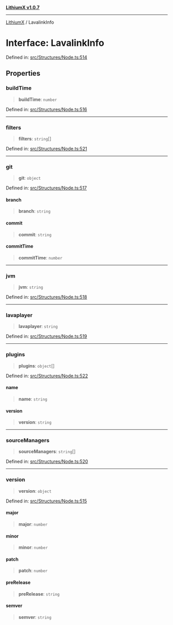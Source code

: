 [**LithiumX v1.0.7**](README.md)

***

[LithiumX](globals.md) / LavalinkInfo

# Interface: LavalinkInfo

Defined in: [src/Structures/Node.ts:514](https://github.com/anantix-network/LithiumX/blob/720bc1bb802e250a8740a01a0f217198cffacb28/src/Structures/Node.ts#L514)

## Properties

### buildTime

> **buildTime**: `number`

Defined in: [src/Structures/Node.ts:516](https://github.com/anantix-network/LithiumX/blob/720bc1bb802e250a8740a01a0f217198cffacb28/src/Structures/Node.ts#L516)

***

### filters

> **filters**: `string`[]

Defined in: [src/Structures/Node.ts:521](https://github.com/anantix-network/LithiumX/blob/720bc1bb802e250a8740a01a0f217198cffacb28/src/Structures/Node.ts#L521)

***

### git

> **git**: `object`

Defined in: [src/Structures/Node.ts:517](https://github.com/anantix-network/LithiumX/blob/720bc1bb802e250a8740a01a0f217198cffacb28/src/Structures/Node.ts#L517)

#### branch

> **branch**: `string`

#### commit

> **commit**: `string`

#### commitTime

> **commitTime**: `number`

***

### jvm

> **jvm**: `string`

Defined in: [src/Structures/Node.ts:518](https://github.com/anantix-network/LithiumX/blob/720bc1bb802e250a8740a01a0f217198cffacb28/src/Structures/Node.ts#L518)

***

### lavaplayer

> **lavaplayer**: `string`

Defined in: [src/Structures/Node.ts:519](https://github.com/anantix-network/LithiumX/blob/720bc1bb802e250a8740a01a0f217198cffacb28/src/Structures/Node.ts#L519)

***

### plugins

> **plugins**: `object`[]

Defined in: [src/Structures/Node.ts:522](https://github.com/anantix-network/LithiumX/blob/720bc1bb802e250a8740a01a0f217198cffacb28/src/Structures/Node.ts#L522)

#### name

> **name**: `string`

#### version

> **version**: `string`

***

### sourceManagers

> **sourceManagers**: `string`[]

Defined in: [src/Structures/Node.ts:520](https://github.com/anantix-network/LithiumX/blob/720bc1bb802e250a8740a01a0f217198cffacb28/src/Structures/Node.ts#L520)

***

### version

> **version**: `object`

Defined in: [src/Structures/Node.ts:515](https://github.com/anantix-network/LithiumX/blob/720bc1bb802e250a8740a01a0f217198cffacb28/src/Structures/Node.ts#L515)

#### major

> **major**: `number`

#### minor

> **minor**: `number`

#### patch

> **patch**: `number`

#### preRelease

> **preRelease**: `string`

#### semver

> **semver**: `string`
